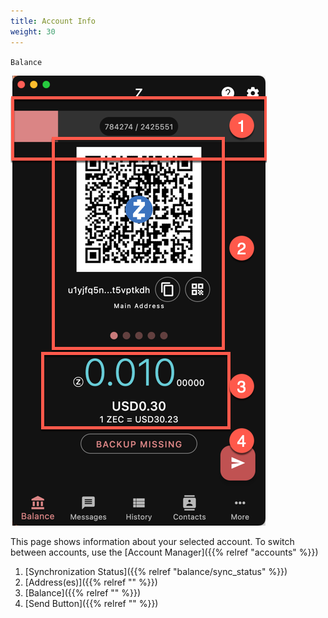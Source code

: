 ```yaml
---
title: Account Info
weight: 30
---
```


`Balance`

![Account Info](2024-03-06_10-07-54.png)

This page shows information about your selected account.
To switch between accounts, use the 
[Account Manager]({{% relref "accounts" %}})

1. [Synchronization Status]({{% relref "balance/sync_status" %}})
1. [Address(es)]({{% relref "" %}})
1. [Balance]({{% relref "" %}})
1. [Send Button]({{% relref "" %}})
